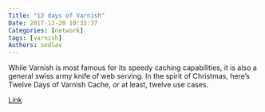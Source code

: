 ```yaml
---
Title: "12 days of Varnish"
Date: 2017-12-20 10:33:37
Categories: [network]
tags: [varnish]
Authors: sedlav
---
```


While Varnish is most famous for its speedy caching capabilities, it is also a general swiss army knife of web serving. In the spirit of Christmas, here’s Twelve Days of Varnish Cache, or at least, twelve use cases.

[Link](https://www.redpill-linpro.com/sysadvent/2017/12/19/12_days_of_varnish.html)
